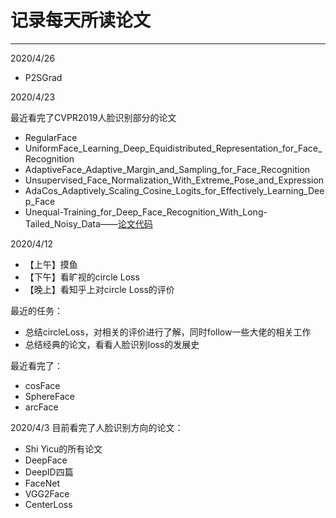 # 记录每天所读论文

***
2020/4/26

- P2SGrad

2020/4/23

最近看完了CVPR2019人脸识别部分的论文
- RegularFace
- UniformFace_Learning_Deep_Equidistributed_Representation_for_Face_Recognition
- AdaptiveFace_Adaptive_Margin_and_Sampling_for_Face_Recognition
- Unsupervised_Face_Normalization_With_Extreme_Pose_and_Expression
- AdaCos_Adaptively_Scaling_Cosine_Logits_for_Effectively_Learning_Deep_Face
- Unequal-Training_for_Deep_Face_Recognition_With_Long-Tailed_Noisy_Data——[论文代码](https://github.com/zhongyy/Unequal-Training-for-Deep-Face-Recognition-with-Long-Tailed-Noisy-Data)

2020/4/12 
- 【上午】摸鱼
- 【下午】看旷视的circle Loss
- 【晚上】看知乎上对circle Loss的评价

最近的任务：
- 总结circleLoss，对相关的评价进行了解，同时follow一些大佬的相关工作
- 总结经典的论文，看看人脸识别loss的发展史

最近看完了：
- cosFace
- SphereFace
- arcFace

2020/4/3 目前看完了人脸识别方向的论文：
- Shi Yicu的所有论文
- DeepFace
- DeepID四篇
- FaceNet
- VGG2Face
- CenterLoss
